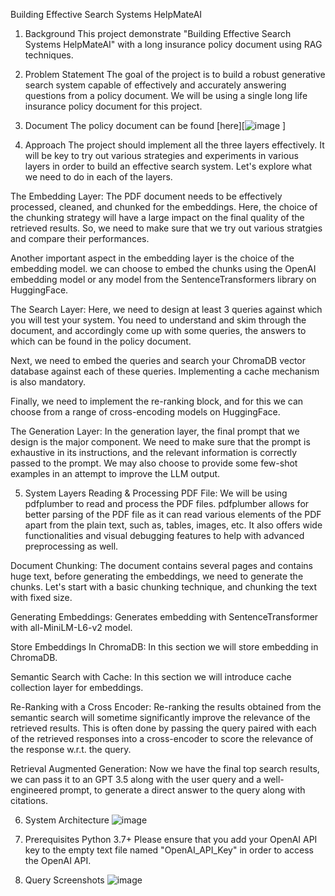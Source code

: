 Building Effective Search Systems HelpMateAI

1. Background
This project demonstrate "Building Effective Search Systems HelpMateAI" with a long insurance policy document using RAG techniques.

2. Problem Statement
The goal of the project is to build a robust generative search system capable of effectively and accurately answering questions from a policy document.
We will be using a single long life insurance policy document for this project.

3. Document
The policy document can be found [here][![image](https://github.com/user-attachments/assets/9071b462-3dfe-4d40-80d9-4928cd89e746)
]
4. Approach
The project should implement all the three layers effectively. It will be key to try out various strategies and experiments in various layers in order to build an effective search system. Let's explore what we need to do in each of the layers.

The Embedding Layer: The PDF document needs to be effectively processed, cleaned, and chunked for the embeddings. Here, the choice of the chunking strategy will have a large impact on the final quality of the retrieved results. So, we need to make sure that we try out various stratgies and compare their performances.

Another important aspect in the embedding layer is the choice of the embedding model. we can choose to embed the chunks using the OpenAI embedding model or any model from the SentenceTransformers library on HuggingFace.

The Search Layer: Here, we need to design at least 3 queries against which you will test your system. You need to understand and skim through the document, and accordingly come up with some queries, the answers to which can be found in the policy document.

Next, we need to embed the queries and search your ChromaDB vector database against each of these queries. Implementing a cache mechanism is also mandatory.

Finally, we need to implement the re-ranking block, and for this we can choose from a range of cross-encoding models on HuggingFace.

The Generation Layer: In the generation layer, the final prompt that we design is the major component. We need to make sure that the prompt is exhaustive in its instructions, and the relevant information is correctly passed to the prompt. We may also choose to provide some few-shot examples in an attempt to improve the LLM output.

5. System Layers
Reading & Processing PDF File: We will be using pdfplumber to read and process the PDF files. pdfplumber allows for better parsing of the PDF file as it can read various elements of the PDF apart from the plain text, such as, tables, images, etc. It also offers wide functionalities and visual debugging features to help with advanced preprocessing as well.

Document Chunking: The document contains several pages and contains huge text, before generating the embeddings, we need to generate the chunks. Let's start with a basic chunking technique, and chunking the text with fixed size.

Generating Embeddings: Generates embedding with SentenceTransformer with all-MiniLM-L6-v2 model.

Store Embeddings In ChromaDB: In this section we will store embedding in ChromaDB.

Semantic Search with Cache: In this section we will introduce cache collection layer for embeddings.

Re-Ranking with a Cross Encoder: Re-ranking the results obtained from the semantic search will sometime significantly improve the relevance of the retrieved results. This is often done by passing the query paired with each of the retrieved responses into a cross-encoder to score the relevance of the response w.r.t. the query.

Retrieval Augmented Generation: Now we have the final top search results, we can pass it to an GPT 3.5 along with the user query and a well-engineered prompt, to generate a direct answer to the query along with citations.

6. System Architecture
![image](https://github.com/user-attachments/assets/3d6764ae-64cb-464f-8ba2-6e63c13c9f61)

7. Prerequisites
Python 3.7+
Please ensure that you add your OpenAI API key to the empty text file named "OpenAI_API_Key" in order to access the OpenAI API.

9. Query Screenshots
![image](https://github.com/user-attachments/assets/19702f73-633b-4b28-bc95-0fde2b788409)

